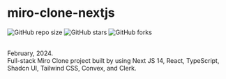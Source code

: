 # miro-clone-nextjs

![GitHub repo size](https://img.shields.io/github/repo-size/evanch98/miro-clone-nextjs)
![GitHub stars](https://img.shields.io/github/stars/evanch98/miro-clone-nextjs?style=social)
![GitHub forks](https://img.shields.io/github/forks/evanch98/miro-clone-nextjs?style=social)

<br />
February, 2024. <br />
Full-stack Miro Clone project built by using Next JS 14, React, TypeScript, Shadcn UI, Tailwind CSS, Convex, and Clerk.
